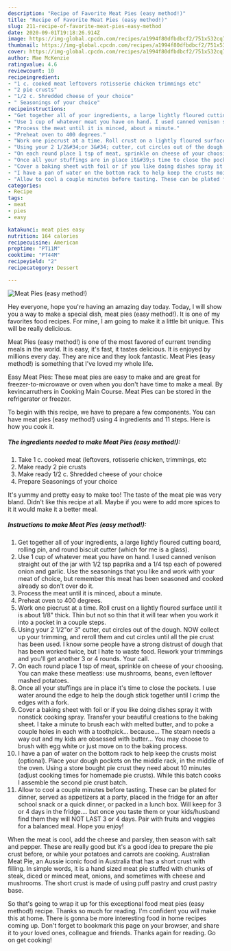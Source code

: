 ```yaml
---
description: "Recipe of Favorite Meat Pies (easy method!)"
title: "Recipe of Favorite Meat Pies (easy method!)"
slug: 211-recipe-of-favorite-meat-pies-easy-method
date: 2020-09-01T19:18:26.914Z
image: https://img-global.cpcdn.com/recipes/a1994f80dfbdbcf2/751x532cq70/meat-pies-easy-method-recipe-main-photo.jpg
thumbnail: https://img-global.cpcdn.com/recipes/a1994f80dfbdbcf2/751x532cq70/meat-pies-easy-method-recipe-main-photo.jpg
cover: https://img-global.cpcdn.com/recipes/a1994f80dfbdbcf2/751x532cq70/meat-pies-easy-method-recipe-main-photo.jpg
author: Mae McKenzie
ratingvalue: 4.6
reviewcount: 10
recipeingredient:
- "1 c. cooked meat leftovers rotisserie chicken trimmings etc"
- "2 pie crusts"
- "1/2 c. Shredded cheese of your choice"
- " Seasonings of your choice"
recipeinstructions:
- "Get together all of your ingredients, a large lightly floured cutting board, rolling pin, and round biscuit cutter (which for me is a glass)."
- "Use 1 cup of whatever meat you have on hand. I used canned venison straight out of the jar with 1/2 tsp paprika and a 1/4 tsp each of powered onion and garlic. Use the seasonings that you like and work with your meat of choice, but remember this meat has been seasoned and cooked already so don&#39;t over do it."
- "Process the meat until it is minced, about a minute."
- "Preheat oven to 400 degrees."
- "Work one piecrust at a time. Roll crust on a lightly floured surface until it is about 1/8&#34; thick. Thin but not so thin that it will tear when you work it into a pocket in a couple steps."
- "Using your 2 1/2&#34;or 3&#34; cutter, cut circles out of the dough. NOW collect up your trimming, and reroll them and cut circles until all the pie crust has been used. I know some people have a strong distrust of dough that has been worked twice, but I hate to waste food. Rework your trimmings and you&#39;ll get another 3 or 4 rounds. Your call."
- "On each round place 1 tsp of meat, sprinkle on cheese of your choosing. You can make these meatless: use mushrooms, beans, even leftover mashed potatoes."
- "Once all your stuffings are in place it&#39;s time to close the pockets. I use water around the edge to help the dough stick together until I crimp the edges with a fork."
- "Cover a baking sheet with foil or if you like doing dishes spray it with nonstick cooking spray. Transfer your beautiful creations to the baking sheet. I take a minute to brush each with melted butter, and to poke a couple holes in each with a toothpick... because... The steam needs a way out and my kids are obsessed with butter... You may choose to brush with egg white or just move on to the baking process."
- "I have a pan of water on the bottom rack to help keep the crusts moist (optional). Place your dough pockets on the middle rack, in the middle of the oven. Using a store bought pie crust they need about 10 minutes (adjust cooking times for homemade pie crusts). While this batch cooks I assemble the second pie crust batch."
- "Allow to cool a couple minutes before tasting. These can be plated for dinner, served as appetizers at a party, placed in the fridge for an after school snack or a quick dinner, or packed in a lunch box. Will keep for 3 or 4 days in the fridge.... but once you taste them or your kids/husband find them they will NOT LAST 3 or 4 days. Pair with fruits and veggies for a balanced meal. Hope you enjoy!"
categories:
- Recipe
tags:
- meat
- pies
- easy

katakunci: meat pies easy 
nutrition: 164 calories
recipecuisine: American
preptime: "PT11M"
cooktime: "PT44M"
recipeyield: "2"
recipecategory: Dessert

---
```



![Meat Pies (easy method!)](https://img-global.cpcdn.com/recipes/a1994f80dfbdbcf2/751x532cq70/meat-pies-easy-method-recipe-main-photo.jpg)

Hey everyone, hope you're having an amazing day today. Today, I will show you a way to make a special dish, meat pies (easy method!). It is one of my favorites food recipes. For mine, I am going to make it a little bit unique. This will be really delicious.

Meat Pies (easy method!) is one of the most favored of current trending meals in the world. It is easy, it's fast, it tastes delicious. It is enjoyed by millions every day. They are nice and they look fantastic. Meat Pies (easy method!) is something that I've loved my whole life.

Easy Meat Pies: These meat pies are easy to make and are great for freezer-to-microwave or oven when you don&#39;t have time to make a meal. By kevincarruthers in Cooking Main Course. Meat Pies can be stored in the refrigerator or freezer.


To begin with this recipe, we have to prepare a few components. You can have meat pies (easy method!) using 4 ingredients and 11 steps. Here is how you cook it.

<!--inarticleads1-->

##### The ingredients needed to make Meat Pies (easy method!):

1. Take 1 c. cooked meat (leftovers, rotisserie chicken, trimmings, etc
1. Make ready 2 pie crusts
1. Make ready 1/2 c. Shredded cheese of your choice
1. Prepare  Seasonings of your choice


It&#39;s yummy and pretty easy to make too! The taste of the meat pie was very bland. Didn&#39;t like this recipe at all. Maybe if you were to add more spices to it it would make it a better meal. 

<!--inarticleads2-->

##### Instructions to make Meat Pies (easy method!):

1. Get together all of your ingredients, a large lightly floured cutting board, rolling pin, and round biscuit cutter (which for me is a glass).
1. Use 1 cup of whatever meat you have on hand. I used canned venison straight out of the jar with 1/2 tsp paprika and a 1/4 tsp each of powered onion and garlic. Use the seasonings that you like and work with your meat of choice, but remember this meat has been seasoned and cooked already so don&#39;t over do it.
1. Process the meat until it is minced, about a minute.
1. Preheat oven to 400 degrees.
1. Work one piecrust at a time. Roll crust on a lightly floured surface until it is about 1/8&#34; thick. Thin but not so thin that it will tear when you work it into a pocket in a couple steps.
1. Using your 2 1/2&#34;or 3&#34; cutter, cut circles out of the dough. NOW collect up your trimming, and reroll them and cut circles until all the pie crust has been used. I know some people have a strong distrust of dough that has been worked twice, but I hate to waste food. Rework your trimmings and you&#39;ll get another 3 or 4 rounds. Your call.
1. On each round place 1 tsp of meat, sprinkle on cheese of your choosing. You can make these meatless: use mushrooms, beans, even leftover mashed potatoes.
1. Once all your stuffings are in place it&#39;s time to close the pockets. I use water around the edge to help the dough stick together until I crimp the edges with a fork.
1. Cover a baking sheet with foil or if you like doing dishes spray it with nonstick cooking spray. Transfer your beautiful creations to the baking sheet. I take a minute to brush each with melted butter, and to poke a couple holes in each with a toothpick... because... The steam needs a way out and my kids are obsessed with butter... You may choose to brush with egg white or just move on to the baking process.
1. I have a pan of water on the bottom rack to help keep the crusts moist (optional). Place your dough pockets on the middle rack, in the middle of the oven. Using a store bought pie crust they need about 10 minutes (adjust cooking times for homemade pie crusts). While this batch cooks I assemble the second pie crust batch.
1. Allow to cool a couple minutes before tasting. These can be plated for dinner, served as appetizers at a party, placed in the fridge for an after school snack or a quick dinner, or packed in a lunch box. Will keep for 3 or 4 days in the fridge.... but once you taste them or your kids/husband find them they will NOT LAST 3 or 4 days. Pair with fruits and veggies for a balanced meal. Hope you enjoy!


When the meat is cool, add the cheese and parsley, then season with salt and pepper. These are really good but it&#39;s a good idea to prepare the pie crust before, or while your potatoes and carrots are cooking. Australian Meat Pie, an Aussie iconic food in Australia that has a short crust with filling. In simple words, it is a hand sized meat pie stuffed with chunks of steak, diced or minced meat, onions, and sometimes with cheese and mushrooms. The short crust is made of using puff pastry and crust pastry base. 

So that's going to wrap it up for this exceptional food meat pies (easy method!) recipe. Thanks so much for reading. I'm confident you will make this at home. There is gonna be more interesting food in home recipes coming up. Don't forget to bookmark this page on your browser, and share it to your loved ones, colleague and friends. Thanks again for reading. Go on get cooking!
